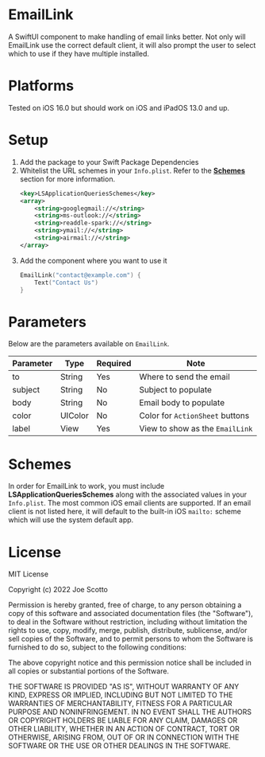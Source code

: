 # EmailLink
A SwiftUI component to make handling of email links better. Not only will EmailLink use the correct default client, it will also prompt the user to select which to use if they have multiple installed.

# Platforms
Tested on iOS 16.0 but should work on iOS and iPadOS 13.0 and up.

# Setup
1. Add the package to your Swift Package Dependencies
2. Whitelist the URL schemes in your `Info.plist`. Refer to the [**Schemes**](#schemes) section for more information.
	```xml
    <key>LSApplicationQueriesSchemes</key>
	<array>
	    <string>googlegmail://</string>
	    <string>ms-outlook://</string>
	    <string>readdle-spark://</string>
	    <string>ymail://</string>
	    <string>airmail://</string>
	</array>
    ```
3. Add the component where you want to use it
    ```swift
    EmailLink("contact@example.com") {
        Text("Contact Us")
    }    
    ```
# Parameters
Below are the parameters available on `EmailLink`. 

| Parameter      | Type                  | Required  | Note
|----------------|-----------------------|-----------|---------------------------------|
| to             | String                | Yes       | Where to send the email         |
| subject        | String                | No        | Subject to populate             |
| body           | String                | No        | Email body to populate          |
| color          | UIColor               | No        | Color for `ActionSheet` buttons |
| label          | View                  | Yes       | View to show as the `EmailLink` | 

# Schemes
In order for EmailLink to work, you must include **LSApplicationQueriesSchemes** along with the associated values in your `Info.plist`. The most common iOS email clients are supported. If an email client is not listed here, it will default to the built-in iOS `mailto:` scheme which will use the system default app.

# License
MIT License

Copyright (c) 2022 Joe Scotto

Permission is hereby granted, free of charge, to any person obtaining a copy of this software and associated documentation files (the "Software"), to deal in the Software without restriction, including without limitation the rights to use, copy, modify, merge, publish, distribute, sublicense, and/or sell copies of the Software, and to permit persons to whom the Software is furnished to do so, subject to the following conditions:

The above copyright notice and this permission notice shall be included in all copies or substantial portions of the Software.

THE SOFTWARE IS PROVIDED "AS IS", WITHOUT WARRANTY OF ANY KIND, EXPRESS OR IMPLIED, INCLUDING BUT NOT LIMITED TO THE WARRANTIES OF MERCHANTABILITY, FITNESS FOR A PARTICULAR PURPOSE AND NONINFRINGEMENT. IN NO EVENT SHALL THE AUTHORS OR COPYRIGHT HOLDERS BE LIABLE FOR ANY CLAIM, DAMAGES OR OTHER LIABILITY, WHETHER IN AN ACTION OF CONTRACT, TORT OR OTHERWISE, ARISING FROM, OUT OF OR IN CONNECTION WITH THE SOFTWARE OR THE USE OR OTHER DEALINGS IN THE SOFTWARE.
